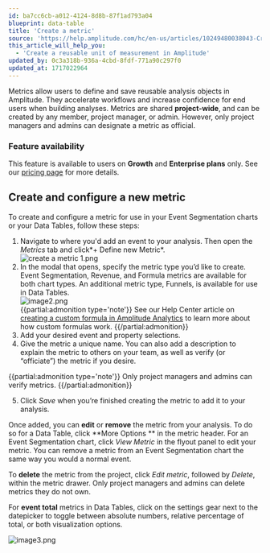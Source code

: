```yaml
---
id: ba7cc6cb-a012-4124-8d8b-87f1ad793a04
blueprint: data-table
title: 'Create a metric'
source: 'https://help.amplitude.com/hc/en-us/articles/10249480038043-Create-a-metric'
this_article_will_help_you:
  - 'Create a reusable unit of measurement in Amplitude'
updated_by: 0c3a318b-936a-4cbd-8fdf-771a90c297f0
updated_at: 1717022964
---
```

Metrics allow users to define and save reusable analysis objects in Amplitude. They accelerate workflows and increase confidence for end users when building analyses. Metrics are shared **project-wide**, and can be created by any member, project manager, or admin. However, only project managers and admins can designate a metric as official.

### Feature availability

This feature is available to users on **Growth** and **Enterprise plans** only. See our [pricing page](https://amplitude.com/pricing) for more details.

## Create and configure a new metric

To create and configure a metric for use in your Event Segmentation charts or your Data Tables, follow these steps:

1. Navigate to where you'd add an event to your analysis. Then open the *Metrics* tab and click*+ Define new Metric*.  
![create a metric 1.png](/output/img/data-tables/create-a-metric-1-png.png)
2. In the modal that opens, specify the metric type you’d like to create. Event Segmentation, Revenue, and Formula metrics are available for both chart types. An additional metric type, Funnels, is available for use in Data Tables.   
![image2.png](/output/img/data-tables/image2-png.png)  
{{partial:admonition type='note'}}
See our Help Center article on [creating a custom formula in Amplitude Analytics](/analytics/charts/event-segmentation/event-segmentation-custom-formulas) to learn more about how custom formulas work.
{{/partial:admonition}}
3. Add your desired event and property selections.
4. Give the metric a unique name. You can also add a description to explain the metric to others on your team, as well as verify (or “officiate”) the metric if you desire.

{{partial:admonition type='note'}}
Only project managers and admins can verify metrics.
{{/partial:admonition}}

5. Click *Save* when you’re finished creating the metric to add it to your analysis.

Once added, you can **edit** or **remove** the metric from your analysis. To do so for a Data Table, click **More Options ** in the metric header. For an Event Segmentation chart, click *View Metric* in the flyout panel to edit your metric. You can remove a metric from an Event Segmentation chart the same way you would a normal event.

To **delete** the metric from the project, click *Edit metric*, followed by *Delete*, within the metric drawer. Only project managers and admins can delete metrics they do not own.

For **event total** metrics in Data Tables, click on the settings gear next to the datepicker to toggle between absolute numbers, relative percentage of total, or both visualization options.

![image3.png](/output/img/data-tables/image3-png.png)